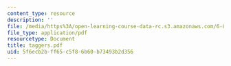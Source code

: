 ```yaml
---
content_type: resource
description: ''
file: /media/https%3A/open-learning-course-data-rc.s3.amazonaws.com/6-863j-natural-language-and-the-computer-representation-of-knowledge-spring-2003/5f6ecb2bff65c5f86b60b73493b2d356_taggers.pdf
file_type: application/pdf
resourcetype: Document
title: taggers.pdf
uid: 5f6ecb2b-ff65-c5f8-6b60-b73493b2d356
---
```

